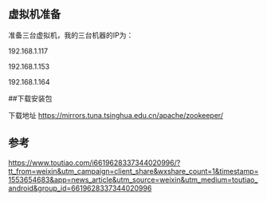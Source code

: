## 虚拟机准备

准备三台虚拟机，我的三台机器的IP为：

192.168.1.117

192.168.1.153

192.168.1.164

##下载安装包

下载地址 https://mirrors.tuna.tsinghua.edu.cn/apache/zookeeper/



## 参考

https://www.toutiao.com/i6619628337344020996/?tt_from=weixin&utm_campaign=client_share&wxshare_count=1&timestamp=1553654683&app=news_article&utm_source=weixin&utm_medium=toutiao_android&group_id=6619628337344020996